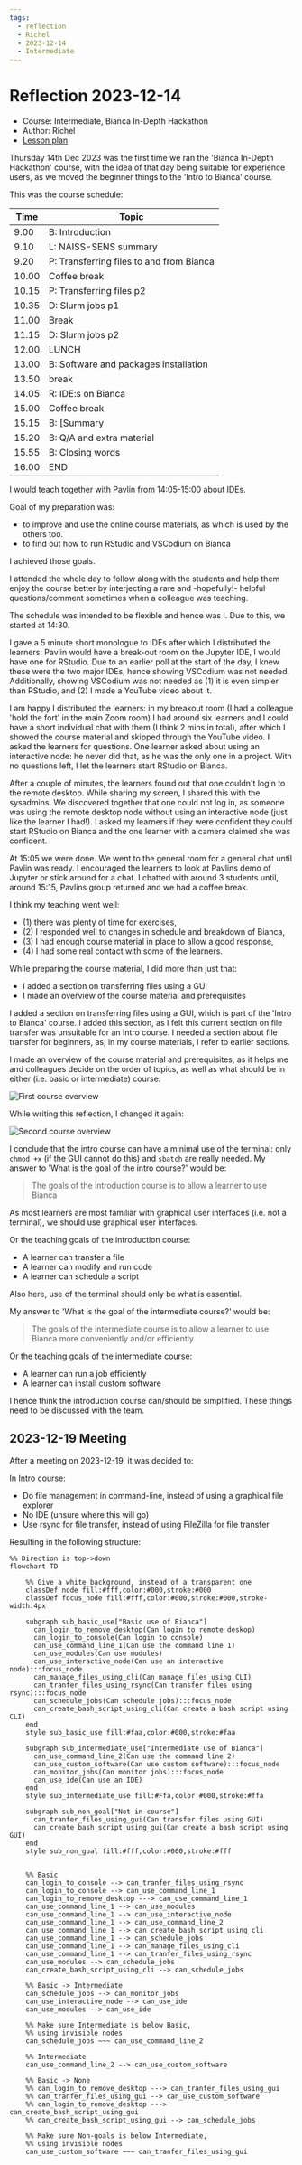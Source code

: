```yaml
---
tags:
  - reflection
  - Richel
  - 2023-12-14
  - Intermediate
---
```


# Reflection 2023-12-14

* Course: Intermediate, Bianca In-Depth Hackathon
* Author: Richel
* [Lesson plan](../../lesson_plans/20231214/20231214_richel.md)

Thursday 14th Dec 2023 was the first time we ran the 'Bianca In-Depth Hackathon'
course, with the idea of that day being suitable for experience users,
as we moved the beginner things to the 'Intro to Bianca' course.

This was the course schedule:

Time |Topic
-----|--------------------------
9.00| B: Introduction
9.10| L: NAISS-SENS summary
9.20| P: Transferring files to and from Bianca
10.00| Coffee break
10.15| P: Transferring files p2
10.35| D: Slurm jobs p1
11.00| Break
11.15| D: Slurm jobs p2
12.00| LUNCH
13.00| B: Software and packages installation
13.50| break
14.05| R: IDE:s on Bianca
15.00| Coffee break
15.15| B: [Summary
15.20| B: Q/A and extra material
15.55| B: Closing words
16.00| END

I would teach together with Pavlin from 14:05-15:00
about IDEs.

Goal of my preparation was:

* to improve and use the online course materials, as which is used by the others too.
* to find out how to run RStudio and VSCodium on Bianca

I achieved those goals.

I attended the whole day to follow along with the students
and help them enjoy the course better by interjecting
a rare and -hopefully!- helpful questions/comment sometimes
when a colleague was teaching.

The schedule was intended to be flexible and hence was I.
Due to this, we started at 14:30.

I gave a 5 minute short monologue to IDEs after which I distributed the learners:
Pavlin would have a break-out room on the Jupyter IDE, I would
have one for RStudio. Due to an earlier poll at the start of the day,
I knew these were the two major IDEs, hence showing VSCodium was
not needed. Additionally, showing VSCodium was not needed as (1) it
is even simpler than RStudio, and (2) I made a YouTube video about it.

I am happy I distributed the learners: in my breakout room (I had a colleague
'hold the fort' in the main Zoom room) I had around six learners and I
could have a short individual chat with them (I think 2 mins in total),
after which I showed the course material and skipped through the YouTube
video. I asked the learners for questions. One learner asked about
using an interactive node: he never did that, as he was the only one in a
project. With no questions left, I let the learners start RStudio on Bianca.

After a couple of minutes, the learners found out that one couldn't
login to the remote desktop. While sharing my screen, I shared this
with the sysadmins. We discovered together that one could not log
in, as someone was using the remote desktop node without using an interactive
node (just like the learner I had!). I asked my learners if they were confident
they could start RStudio on Bianca and the one learner with a camera claimed
she was confident.

At 15:05 we were done. We went to the general room for a general chat until
Pavlin was ready. I encouraged the learners to look at Pavlins demo
of Jupyter or stick around for a chat. I chatted with around 3 students
until, around 15:15, Pavlins group returned and we had a coffee break.

I think my teaching went well:

* (1) there was plenty of time for exercises,
* (2) I responded well to changes in schedule and breakdown of Bianca,
* (3) I had enough course material in place to allow a good response,
* (4) I had some real contact with some of the learners.

While preparing the course material, I did more than just that:

* I added a section on transferring files using a GUI
* I made an overview of the course material and prerequisites

I added a section on transferring files using a GUI,
which is part of the 'Intro to Bianca' course.
I added this section, as I felt this current
section on file transfer was unsuitable for an Intro course.
I needed a section about file transfer for beginners,
as, in my course materials, I refer to earlier sections.

I made an overview of the course material and prerequisites,
as it helps me and colleagues decide on the order of topics,
as well as what should be in either (i.e. basic or intermediate)
course:

![First course overview](20231214_course_overview.png)

While writing this reflection, I changed it again:

![Second course overview](20231215_course_overview.png)

I conclude that the intro course can have a minimal use of the terminal:
only `chmod +x` (if the GUI cannot do this) and `sbatch` are really needed.
My answer to 'What is the goal of the intro course?' would be:

> The goals of the introduction course is to allow a learner to use Bianca

As most learners are most familiar with graphical user interfaces (i.e.
not a terminal), we should use graphical user interfaces.

Or the teaching goals of the introduction course:

* A learner can transfer a file
* A learner can modify and run code
* A learner can schedule a script

Also here, use of the terminal should only be what is essential.

My answer to 'What is the goal of the intermediate course?' would be:

> The goals of the intermediate course is to allow a learner
> to use Bianca more conveniently and/or efficiently

Or the teaching goals of the intermediate course:

* A learner can run a job efficiently
* A learner can install custom software

I hence think the introduction course can/should be simplified.
These things need to be discussed with the team.

## 2023-12-19 Meeting

After a meeting on 2023-12-19, it was decided to:

In Intro course:

* Do file management in command-line, instead of using a graphical file explorer
* No IDE (unsure where this will go)
* Use rsync for file transfer, instead of using FileZilla for file transfer

Resulting in the following structure:

```mermaid
%% Direction is top->down
flowchart TD

    %% Give a white background, instead of a transparent one
    classDef node fill:#fff,color:#000,stroke:#000
    classDef focus_node fill:#fff,color:#000,stroke:#000,stroke-width:4px

    subgraph sub_basic_use["Basic use of Bianca"]
      can_login_to_remove_desktop(Can login to remote deskop)
      can_login_to_console(Can login to console)
      can_use_command_line_1(Can use the command line 1)
      can_use_modules(Can use modules)
      can_use_interactive_node(Can use an interactive node):::focus_node
      can_manage_files_using_cli(Can manage files using CLI)
      can_tranfer_files_using_rsync(Can transfer files using rsync):::focus_node
      can_schedule_jobs(Can schedule jobs):::focus_node
      can_create_bash_script_using_cli(Can create a bash script using CLI)
    end
    style sub_basic_use fill:#faa,color:#000,stroke:#faa

    subgraph sub_intermediate_use["Intermediate use of Bianca"]
      can_use_command_line_2(Can use the command line 2)
      can_use_custom_software(Can use custom software):::focus_node
      can_monitor_jobs(Can monitor jobs):::focus_node
      can_use_ide(Can use an IDE)
    end
    style sub_intermediate_use fill:#Ffa,color:#000,stroke:#ffa

    subgraph sub_non_goal["Not in course"]
      can_tranfer_files_using_gui(Can transfer files using GUI)
      can_create_bash_script_using_gui(Can create a bash script using GUI)
    end
    style sub_non_goal fill:#fff,color:#000,stroke:#fff


    %% Basic
    can_login_to_console --> can_tranfer_files_using_rsync
    can_login_to_console --> can_use_command_line_1
    can_login_to_remove_desktop ---> can_use_command_line_1
    can_use_command_line_1 --> can_use_modules
    can_use_command_line_1 --> can_use_interactive_node
    can_use_command_line_1 --> can_use_command_line_2
    can_use_command_line_1 --> can_create_bash_script_using_cli
    can_use_command_line_1 --> can_schedule_jobs
    can_use_command_line_1 --> can_manage_files_using_cli
    can_use_command_line_1 --> can_tranfer_files_using_rsync
    can_use_modules --> can_schedule_jobs
    can_create_bash_script_using_cli --> can_schedule_jobs

    %% Basic -> Intermediate
    can_schedule_jobs --> can_monitor_jobs
    can_use_interactive_node --> can_use_ide
    can_use_modules --> can_use_ide

    %% Make sure Intermediate is below Basic,
    %% using invisible nodes
    can_schedule_jobs ~~~ can_use_command_line_2

    %% Intermediate
    can_use_command_line_2 --> can_use_custom_software

    %% Basic -> None
    %% can_login_to_remove_desktop ---> can_tranfer_files_using_gui
    %% can_tranfer_files_using_gui --> can_use_custom_software
    %% can_login_to_remove_desktop ---> can_create_bash_script_using_gui
    %% can_create_bash_script_using_gui --> can_schedule_jobs

    %% Make sure Non-goals is below Intermediate,
    %% using invisible nodes
    can_use_custom_software ~~~ can_tranfer_files_using_gui

```
